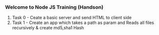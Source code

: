 ### Welcome to Node JS Training (Handson)

1. Task 0 - Ceate a basic server and send HTML to client side
2. Task 1 - Create an app which takes a path as param and Reads all files recursively & create md5,sha1 Hash